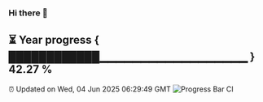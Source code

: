 ### Hi there 👋
⏳ Year progress { ████████████▁▁▁▁▁▁▁▁▁▁▁▁▁▁▁▁▁▁ } 42.27 %
---
⏰ Updated on Wed, 04 Jun 2025 06:29:49 GMT
![Progress Bar CI](https://github.com/liununu/liununu/workflows/Progress%20Bar%20CI/badge.svg)

